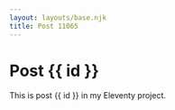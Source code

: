 ```yaml
---
layout: layouts/base.njk
title: Post 11065
---
```


# Post {{ id }}

This is post {{ id }} in my Eleventy project.
